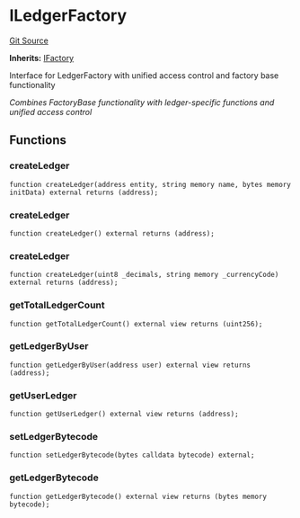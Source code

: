 # ILedgerFactory
[Git Source](https://github.com/capsign/protocol/blob/dfa6820124c5610a6bfa06329447dbae7c24bc0a/src/Ledgers/factory/interfaces/ILedgerFactory.sol)

**Inherits:**
[IFactory](/src/Diamonds/factory/IFactory.sol/interface.IFactory.md)

Interface for LedgerFactory with unified access control and factory base functionality

*Combines FactoryBase functionality with ledger-specific functions and unified access control*


## Functions
### createLedger


```solidity
function createLedger(address entity, string memory name, bytes memory initData) external returns (address);
```

### createLedger


```solidity
function createLedger() external returns (address);
```

### createLedger


```solidity
function createLedger(uint8 _decimals, string memory _currencyCode) external returns (address);
```

### getTotalLedgerCount


```solidity
function getTotalLedgerCount() external view returns (uint256);
```

### getLedgerByUser


```solidity
function getLedgerByUser(address user) external view returns (address);
```

### getUserLedger


```solidity
function getUserLedger() external view returns (address);
```

### setLedgerBytecode


```solidity
function setLedgerBytecode(bytes calldata bytecode) external;
```

### getLedgerBytecode


```solidity
function getLedgerBytecode() external view returns (bytes memory bytecode);
```

